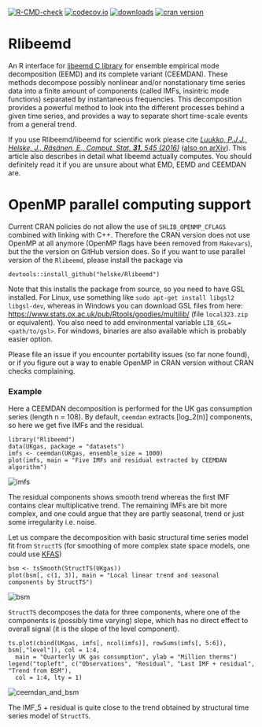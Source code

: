 [![R-CMD-check](https://github.com/helske/Rlibeemd/workflows/R-CMD-check/badge.svg)](https://github.com/helske/Rlibeemd/actions)
[![codecov.io](http://codecov.io/github/helske/Rlibeemd/coverage.svg?branch=master)](http://codecov.io/github/helske/Rlibeemd?branch=master)
[![downloads](http://cranlogs.r-pkg.org/badges/Rlibeemd)](http://cranlogs.r-pkg.org/badges/Rlibeemd)
[![cran version](http://www.r-pkg.org/badges/version/Rlibeemd)](http://cran.r-project.org/package=Rlibeemd)

# Rlibeemd #

An R interface for [libeemd C library](https://bitbucket.org/luukko/libeemd) for ensemble empirical mode decomposition (EEMD) and its complete variant (CEEMDAN). These methods decompose possibly nonlinear and/or nonstationary time series data into a finite amount of components (called IMFs, insintric mode functions) separated by instantaneous frequencies. This decomposition provides a powerful method to look into the different processes behind a given time series, and provides a way to separate short time-scale events from a general trend.

If you use Rlibeemd/libeemd for scientific work please cite [*Luukko, P.J.J., Helske, J., Räsänen, E., Comput. Stat. **31**, 545 (2016)*](https://dx.doi.org/10.1007/s00180-015-0603-9) ([also on arXiv](https://arxiv.org/abs/1707.00487)). This article also describes in detail what libeemd actually computes. You should definitely read it if you are unsure about what EMD, EEMD and CEEMDAN are.
 
# OpenMP parallel computing support

Current CRAN policies do not allow the use of `SHLIB_OPENMP_CFLAGS` combined with linking with C++. Therefore the CRAN version does not use OpenMP at all anymore (OpenMP flags have been removed from `Makevars`), but the the version on GitHub version does. So if you want to use parallel version of the `Rlibeemd`, please install the package via

```
devtools::install_github("helske/Rlibeemd")
```

Note that this installs the package from source, so you need to have GSL installed. For Linux, use something like `sudo apt-get install libgsl2 libgsl-dev`, whereas in Windows you can download GSL files from here:
https://www.stats.ox.ac.uk/pub/Rtools/goodies/multilib/ (file `local323.zip` or equivalent). You also need to add environmental variable `LIB_GSL=<path/to/gsl>`. For windows, binaries are also available which is probably easier option.

Please file an issue if you encounter portability issues (so far none found), or if you figure out a way to enable OpenMP in CRAN version without CRAN checks complaining.


### Example ###

Here a CEEMDAN decomposition is performed for the UK gas consumption series (length n = 108). 
By default, `ceemdan` extracts [log_2(n)] components, so here we get five IMFs and the residual.

```{r, fig.height = 4, fig.width = 8}
library("Rlibeemd")
data(UKgas, package = "datasets")
imfs <- ceemdan(UKgas, ensemble_size = 1000)
plot(imfs, main = "Five IMFs and residual extracted by CEEMDAN algorithm")
```
![imfs](https://github.com/helske/Rlibeemd/blob/master/imfs.png)

The residual components shows smooth trend whereas the first IMF contains clear multiplicative trend. The remaining IMFs are bit more complex, and one could argue that they are partly seasonal, trend or just some irregularity i.e. noise. 

Let us compare the decomposition with basic structural time series model fit from `StructTS` (for smoothing of more complex state space models, one could use [KFAS](https://github.com/helske/KFAS))

```{r, fig.height = 4, fig.width = 8}
bsm <- tsSmooth(StructTS(UKgas))
plot(bsm[, c(1, 3)], main = "Local linear trend and seasonal components by StructTS")
```
![bsm](https://github.com/helske/Rlibeemd/blob/master/bsm.png)

``StructTS`` decomposes the data for three components, where one of the components is (possibly time varying) slope, which has no direct effect to overall signal (it is the slope of the level component).

```{r, fig.height=4, fig.width=8}
ts.plot(cbind(UKgas, imfs[, ncol(imfs)], rowSums(imfs[, 5:6]), bsm[,"level"]), col = 1:4,
  main = "Quarterly UK gas consumption", ylab = "Million therms")
legend("topleft", c("Observations", "Residual", "Last IMF + residual", "Trend from BSM"),
  col = 1:4, lty = 1)
```
![ceemdan_and_bsm](https://github.com/helske/Rlibeemd/blob/master/ceemdan_and_bsm.png)

The IMF_5 + residual is quite close to the trend obtained by structural time series model of `StructTS`.

